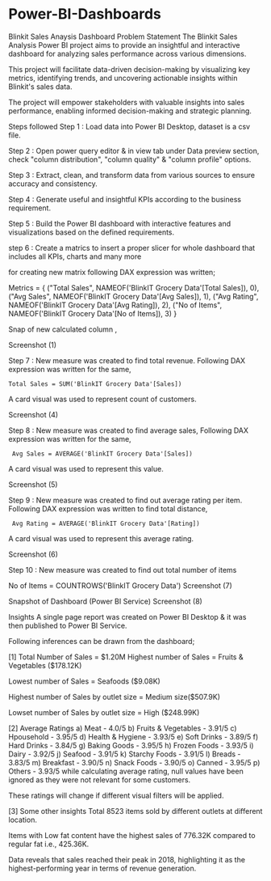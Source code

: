 # Power-BI-Dashboards
Blinkit Sales Anaysis Dashboard
Problem Statement
The Blinkit Sales Analysis Power BI project aims to provide an insightful and interactive dashboard for analyzing sales performance across various dimensions. ​

This project will facilitate data-driven decision-making by visualizing key metrics, identifying trends, and uncovering actionable insights within Blinkit's sales data.​

The project will empower stakeholders with valuable insights into sales performance, enabling informed decision-making and strategic planning.​

Steps followed
Step 1 : Load data into Power BI Desktop, dataset is a csv file.

Step 2 : Open power query editor & in view tab under Data preview section, check "column distribution", "column quality" & "column profile" options.

Step 3 : Extract, clean, and transform data from various sources to ensure accuracy and consistency.​

Step 4 : Generate useful and insightful KPIs according to the business requirement.​

Step 5 : Build the Power BI dashboard with interactive features and visualizations based on the defined requirements.

step 6 : Create a matrics to insert a proper slicer for whole dashboard that includes all KPIs, charts and many more

for creating new matrix following DAX expression was written;

   Metrics = {
("Total Sales", NAMEOF('BlinkIT Grocery Data'[Total Sales]), 0),
("Avg Sales", NAMEOF('BlinkIT Grocery Data'[Avg Sales]), 1),
("Avg Rating", NAMEOF('BlinkIT Grocery Data'[Avg Rating]), 2),
("No of Items", NAMEOF('BlinkIT Grocery Data'[No of Items]), 3)
}

Snap of new calculated column ,

Screenshot (1)

Step 7 : New measure was created to find total revenue.
Following DAX expression was written for the same,

    Total Sales = SUM('BlinkIT Grocery Data'[Sales])
A card visual was used to represent count of customers.

Screenshot (4)

Step 8 : New measure was created to find average sales,
Following DAX expression was written for the same,

     Avg Sales = AVERAGE('BlinkIT Grocery Data'[Sales])
A card visual was used to represent this value.

Screenshot (5)

Step 9 : New measure was created to find out average rating per item.
Following DAX expression was written to find total distance,

     Avg Rating = AVERAGE('BlinkIT Grocery Data'[Rating])
A card visual was used to represent this average rating.

Screenshot (6)

Step 10 : New measure was created to find out total number of items

  No of Items = COUNTROWS('BlinkIT Grocery Data')
Screenshot (7)

Snapshot of Dashboard (Power BI Service)
Screenshot (8)

Insights
A single page report was created on Power BI Desktop & it was then published to Power BI Service.

Following inferences can be drawn from the dashboard;

[1] Total Number of Sales = $1.20M
Highest number of Sales = Fruits & Vegetables ($178.12K)

Lowest number of Sales = Seafoods ($9.08K)

Highest number of Sales by outlet size = Medium size($507.9K)

Lowset number of Sales by outlet size = High ($248.99K)

[2] Average Ratings
a) Meat - 4.0/5
b) Fruits & Vegetables - 3.91/5
c) Hpousehold - 3.95/5
d) Health & Hygiene - 3.93/5
e) Soft Drinks - 3.89/5
f) Hard Drinks - 3.84/5
g) Baking Goods - 3.95/5
h) Frozen Foods - 3.93/5
i) Dairy - 3.92/5
j) Seafood - 3.91/5
k) Starchy Foods - 3.91/5
l) Breads - 3.83/5
m) Breakfast - 3.90/5
n) Snack Foods - 3.90/5
o) Canned - 3.95/5
p) Others - 3.93/5
while calculating average rating, null values have been ignored as they were not relevant for some customers.

These ratings will change if different visual filters will be applied.

[3] Some other insights
Total 8523 items sold by different outlets at different location.​

Items with Low fat content have the highest sales of 776.32K compared to regular fat i.e., 425.36K.​

Data reveals that sales reached their peak in 2018, highlighting it as the highest-performing year in terms of revenue generation.​
